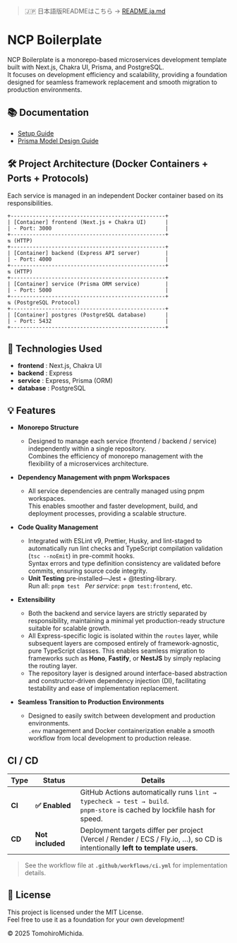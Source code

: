 > 🇯🇵 日本語版READMEはこちら → [README.ja.md](./README.ja.md)

# NCP Boilerplate

NCP Boilerplate is a monorepo-based microservices development template built with Next.js, Chakra UI, Prisma, and PostgreSQL.  
It focuses on development efficiency and scalability, providing a foundation designed for seamless framework replacement and smooth migration to production environments.

## 📚 Documentation

- [Setup Guide](./docs/setup.md)
- [Prisma Model Design Guide](./docs/prisma.md)

## 🛠️ Project Architecture (Docker Containers + Ports + Protocols)

Each service is managed in an independent Docker container based on its responsibilities.

```
+-------------------------------------------------+
| [Container] frontend (Next.js + Chakra UI)      |
| - Port: 3000                                    |
+-------------------------------------------------+
⇅ (HTTP)
+-------------------------------------------------+
| [Container] backend (Express API server)        |
| - Port: 4000                                    |
+-------------------------------------------------+
⇅ (HTTP)
+-------------------------------------------------+
| [Container] service (Prisma ORM service)        |
| - Port: 5000                                    |
+-------------------------------------------------+
⇅ (PostgreSQL Protocol)
+-------------------------------------------------+
| [Container] postgres (PostgreSQL database)      |
| - Port: 5432                                    |
+-------------------------------------------------+
```

## 🚀 Technologies Used

- **frontend** : Next.js, Chakra UI
- **backend** : Express
- **service** : Express, Prisma (ORM)
- **database** : PostgreSQL

## 💡 Features

- **Monorepo Structure**

  - Designed to manage each service (frontend / backend / service) independently within a single repository.  
    Combines the efficiency of monorepo management with the flexibility of a microservices architecture.

- **Dependency Management with pnpm Workspaces**

  - All service dependencies are centrally managed using pnpm workspaces.  
    This enables smoother and faster development, build, and deployment processes, providing a scalable structure.

- **Code Quality Management**

  - Integrated with ESLint v9, Prettier, Husky, and lint-staged to automatically run lint checks and TypeScript compilation validation (`tsc --noEmit`) in pre-commit hooks.  
    Syntax errors and type definition consistency are validated before commits, ensuring source code integrity.
  - **Unit Testing** pre‑installed—Jest + @testing‑library.<br>Run all: `pnpm test`   *Per service*: `pnpm test:frontend`, etc.

- **Extensibility**

  - Both the backend and service layers are strictly separated by responsibility, maintaining a minimal yet production-ready structure suitable for scalable growth.
  - All Express-specific logic is isolated within the `routes` layer, while subsequent layers are composed entirely of framework-agnostic, pure TypeScript classes. This enables seamless migration to frameworks such as **Hono**, **Fastify**, or **NestJS** by simply replacing the routing layer.
  - The repository layer is designed around interface-based abstraction and constructor-driven dependency injection (DI), facilitating testability and ease of implementation replacement.

- **Seamless Transition to Production Environments**
  - Designed to easily switch between development and production environments.  
    `.env` management and Docker containerization enable a smooth workflow from local development to production release.

## CI / CD

| Type   | Status           | Details                                                                                                                       |
| ------ | ---------------- | ----------------------------------------------------------------------------------------------------------------------------- |
| **CI** | **✅ Enabled**   | GitHub Actions automatically runs `lint → typecheck → test → build`.<br>`pnpm‑store` is cached by lockfile hash for speed.    |
| **CD** | **Not included** | Deployment targets differ per project (Vercel / Render / ECS / Fly.io, …), so CD is intentionally **left to template users**. |

> See the workflow file at **`.github/workflows/ci.yml`** for implementation details.

## 📜 License

This project is licensed under the MIT License.  
Feel free to use it as a foundation for your own development!

© 2025 TomohiroMichida.
